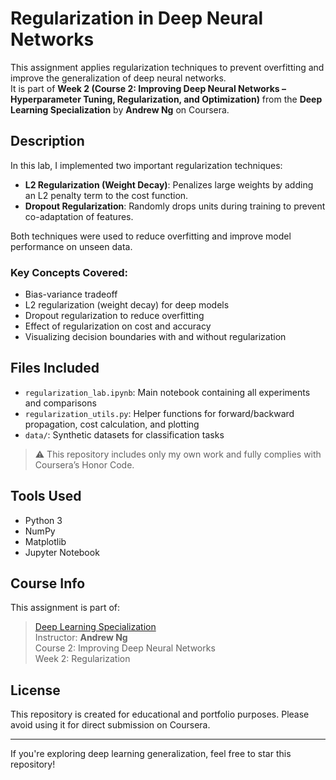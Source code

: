 # Regularization in Deep Neural Networks 

This assignment applies regularization techniques to prevent overfitting and improve the generalization of deep neural networks.  
It is part of **Week 2 (Course 2: Improving Deep Neural Networks – Hyperparameter Tuning, Regularization, and Optimization)** from the **Deep Learning Specialization** by **Andrew Ng** on Coursera.

##  Description

In this lab, I implemented two important regularization techniques:
- **L2 Regularization (Weight Decay)**: Penalizes large weights by adding an L2 penalty term to the cost function.
- **Dropout Regularization**: Randomly drops units during training to prevent co-adaptation of features.

Both techniques were used to reduce overfitting and improve model performance on unseen data.

### Key Concepts Covered:
- Bias-variance tradeoff
- L2 regularization (weight decay) for deep models
- Dropout regularization to reduce overfitting
- Effect of regularization on cost and accuracy
- Visualizing decision boundaries with and without regularization

##  Files Included

- `regularization_lab.ipynb`: Main notebook containing all experiments and comparisons
- `regularization_utils.py`: Helper functions for forward/backward propagation, cost calculation, and plotting
- `data/`: Synthetic datasets for classification tasks

> ⚠️ This repository includes only my own work and fully complies with Coursera’s Honor Code.

##  Tools Used

- Python 3
- NumPy
- Matplotlib
- Jupyter Notebook

##  Course Info

This assignment is part of:
> [Deep Learning Specialization](https://www.coursera.org/specializations/deep-learning)  
> Instructor: **Andrew Ng**  
> Course 2: Improving Deep Neural Networks  
> Week 2: Regularization

##  License

This repository is created for educational and portfolio purposes. Please avoid using it for direct submission on Coursera.

---

 If you're exploring deep learning generalization, feel free to star this repository!
